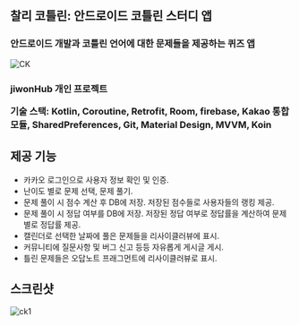 ## 찰리 코틀린: 안드로이드 코틀린 스터디 앱
<h3>안드로이드 개발과 코틀린 언어에 대한 문제들을 제공하는 퀴즈 앱</h3>

![CK](https://github.com/jiwonHub/CKmvvm/assets/118645166/38e44d4d-7547-4b37-b1c4-039a6a220340)

<h3>
  
  jiwonHub 개인 프로젝트
  
  기술 스택: Kotlin, Coroutine, Retrofit, Room, firebase, Kakao 통합 모듈, SharedPreferences, Git, Material Design, MVVM, Koin
  
</h3>

## 제공 기능
* 카카오 로그인으로 사용자 정보 확인 및 인증.
* 난이도 별로 문제 선택, 문제 풀기.
* 문제 풀이 시 점수 계산 후 DB에 저장. 저장된 점수들로 사용자들의 랭킹 제공.
* 문제 풀이 시 정답 여부를 DB에 저장. 저장된 정답 여부로 정답률을 계산하여 문제 별로 정답률 제공.
* 캘린더로 선택한 날짜에 풀은 문제들을 리사이클러뷰에 표시.
* 커뮤니티에 질문사항 및 버그 신고 등등 자유롭게 게시글 게시.
* 틀린 문제들은 오답노트 프래그먼트에 리사이클러뷰로 표시.

## 스크린샷

![ck1](https://github.com/jiwonHub/CKmvvm/assets/118645166/8576a241-6b83-4ced-b650-967e458e0f3f)

